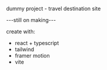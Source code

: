 dummy project - travel destination site

---still on making---

create with:
- react + typescript
- tailwind
- framer motion
- vite
